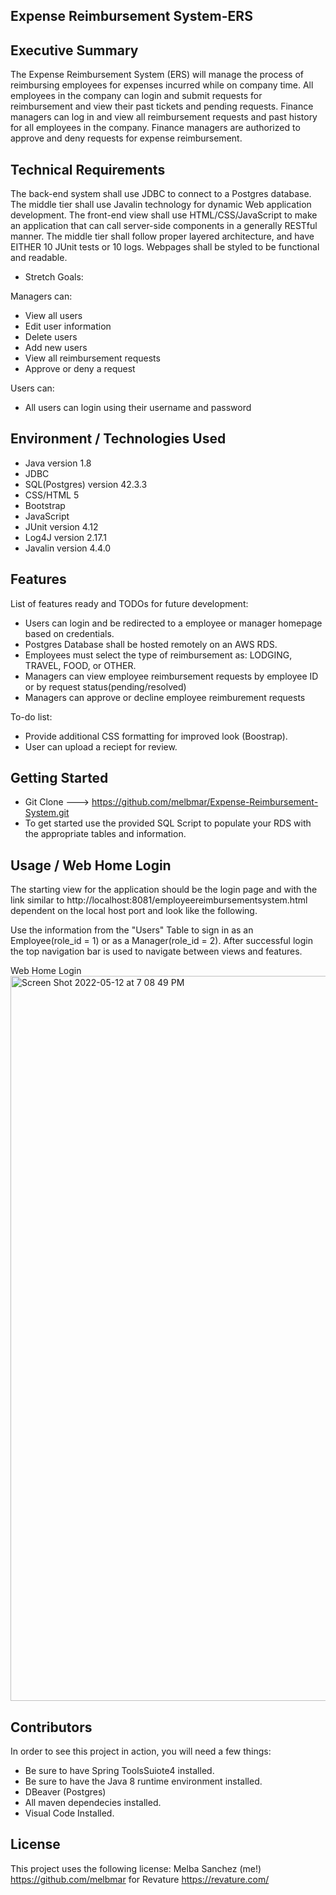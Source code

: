 ## Expense Reimbursement System-ERS


## Executive Summary
The Expense Reimbursement System (ERS) will manage the process of reimbursing employees for expenses incurred while on company time. All employees in the company can login and submit requests for reimbursement and view their past tickets and pending requests. Finance managers can log in and view all reimbursement requests and past history for all employees in the company. Finance managers are authorized to approve and deny requests for expense reimbursement.

## Technical Requirements
The back-end system shall use JDBC to connect to a Postgres database. The middle tier shall use Javalin technology for dynamic Web application development. The front-end view shall use HTML/CSS/JavaScript to make an application that can call server-side components in a generally RESTful manner. The middle tier shall follow proper layered architecture, and have EITHER 10 JUnit tests or 10 logs. Webpages shall be styled to be functional and readable.

* Stretch Goals:

Managers can:

* View all users
* Edit user information
* Delete users
* Add new users
* View all reimbursement requests
* Approve or deny a request

Users can:
* All users can login using their username and password


## Environment / Technologies Used

* Java version 1.8
* JDBC 
* SQL(Postgres) version 42.3.3
* CSS/HTML 5
* Bootstrap 
* JavaScript 
* JUnit version 4.12
* Log4J version 2.17.1
* Javalin version 4.4.0


## Features
List of features ready and TODOs for future development:

* Users can login and be redirected to a employee or manager homepage based on credentials.
* Postgres Database shall be hosted remotely on an AWS RDS.
* Employees must select the type of reimbursement as: LODGING, TRAVEL, FOOD, or OTHER.
* Managers can view employee reimbursement requests by employee ID or by request status(pending/resolved)
* Managers can approve or decline employee reimburement requests

To-do list:

* Provide additional CSS formatting for improved look (Boostrap).
* User can upload a reciept for review.

## Getting Started

* Git Clone ---> https://github.com/melbmar/Expense-Reimbursement-System.git
* To get started use the provided SQL Script to populate your RDS with the appropriate tables and information.


## Usage / Web Home Login

The starting view for the application should be the login page and with the link similar to http://localhost:8081/employeereimbursementsystem.html dependent on the local host port and look like the following.

Use the information from the "Users" Table to sign in as an Employee(role_id = 1) or as a Manager(role_id = 2). After successful login the top navigation bar is used to navigate between views and features.

Web Home Login
<img width="1160" alt="Screen Shot 2022-05-12 at 7 08 49 PM" src="https://user-images.githubusercontent.com/102433425/168192943-c3dfbd29-9d7d-43cf-8448-1000221657e3.png">


## Contributors
In order to see this project in action, you will need a few things:
* Be sure to have Spring ToolsSuiote4 installed.
* Be sure to have the Java 8 runtime environment installed.
* DBeaver (Postgres)
* All maven dependecies installed.
* Visual Code Installed.

## License
This project uses the following license: Melba Sanchez (me!) <https://github.com/melbmar> for Revature <https://revature.com/>


